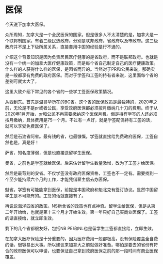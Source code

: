 # 医保
今天说下加拿大医保。

众所周知，加拿大是一个全民医保的国家。但是很多人不太清楚的是，加拿大是一个联邦制国家。有着三级民选政府，分别是联邦政府，省政府以及市政府。这三级政府并不是上下级所属关系，直接套用中国的经验是行不通的。

介绍这个背景知识是因为负责居民医疗健康的是省政府，而不是联邦政府。也就是没有一个统一的加拿大医疗健康政策，而是每个省自己制定自己的医疗健康政策。什么样的人获得什么样的医保，是因省而异的。当然对于PR和公民来说，那确实是一般都享有免费的政府医保。而对于学签和工签的持有者来说，这里面每个省的差别可就太大了。

这里大致介绍下常见的各个省的一些学工签医保政策情况。

从西到东。首先是温哥华所在的BC省。这个省的医保政策是最独特的，2020年之前，无论是不是pr或者公民，享受政府医保都必须按月缴纳几十刀的费用。终于从2020年1月开始，pr和公民不再需要缴纳这个医保月费。但是持有学签的人还必须按月缴纳，具体费用是75一个月。不过有一点好，就是学签配偶持有工签的话，就可以享受免费医保了。

然后是石油省阿省。最有钱的省，也最慷慨，学签就直接给免费政府医保，工签自然也是。真是好！

萨省，知名度薄弱，但是也直接送留学生医保。

曼省，之前也是学签就给医保。后来估计留学生数量激增，改为了工签才给医保。

然后是最苛刻的安省。不仅学签没有政府医保资格，工签也不一定有。需要找到一个至少能持续六个月的工作，才能凭借雇主信去办医保。

魁省。学签有可能能拿到医保，前提是本国政府和魁北克有签订协议。显然中国留学生是不可能有的。工签的话就直接有了。

再说说海洋四省的政策。NS新舍省的政策也有点神奇。留学生给医保，但是从第二年开始给，也就是第十三个月才开始生效。第一年只好自己买商业医保了。工签的话直接给，就立即生效。

剩下的几个省都很友好，包括NB PEI和NL也是留学生工签都直接给，立即生效。

在加拿大医疗保险是十分重要的，因为医疗费用一般都极高，没有保险覆盖全自费的话，很容易出大事。所以建议来加拿大之前就做好准备。哪怕是要去的省份有符合的政府医保可以申请，也要保证自己拿到政府医保之前的那一段时间有商业医保覆盖。
